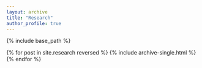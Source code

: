 ```yaml
---
layout: archive
title: "Research"
author_profile: true
---
```


{% include base_path %}

{% for post in site.research reversed %}
  {% include archive-single.html %}
{% endfor %}
